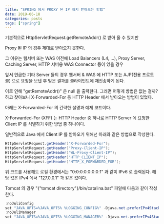 ```yaml
---
title: "SPRING 에서 PROXY 된 IP 까지 받아오는 방법"
date: 2019-06-18
categories: posts
tags: ["spring"] 
---
```


기본적으로 HttpServletRequest.getRemoteAddr() 로 받아 올 수 있지만

Proxy 된 IP 의 경우 제대로 받아오지 못한다.

그 이유는 웹서버 또는 WAS 이전에 Load Balancers (L4, ...), Proxy Server, Caching Server, HTTP 서버용 WAS Connector 등이 있을 경우 

앞서 언급한 기타 Server 들의 경우 웹서버 & WAS 에 HTTP 또는 AJP(전용 프로토콜) 으로 요청을 보낸 후 받은 결과를 클라이언트에 재전송하게 된다.

이로 인해 "getRemoteAddr()" 은 null 을 출력한다. 그러면 어떻게 방법은 없는 걸까? 하고 찾아보니 X-Forwarded-For 등 HTTP Header 에서 받아오는 방법이 있었다.

아래는 X-Forwarded-For 의 간략한 설명과 예제 코드이다.

X-Forwarded-For (XFF) 는 HTTP Header 중 하나로 HTTP Server 에 요청한 Client IP 를 식별하기 위한 방법 중 하나이다.

일반적으로 Java 에서 Client IP 를 받아오기 위해선 아래와 같은 방법으로 작성한다.

```java
HttpServletRequest.getHeader("X-Forwarded-For");
HttpServletRequest.getHeader("Proxy-Client-IP");
HttpServletRequest.getHeader("WL-Proxy-Client-IP");
HttpServletRequest.getHeader("HTTP_CLIENT_IP");
HttpServletRequest.getHeader("HTTP_X_FORWARDED_FOR");
```

위 코드를 사용해도 로컬 환경에서는 "0:0:0:0:0:0:0:1" 과 같이 IPv6 로 출력된다. 해당 값은 IPv4 에서 "127.0.0.1" 과 같은 값이다.

Tomcat 의 경우 "{"tomcat directory"}/bin/catalina.bat" 파일에 다음과 같이 작성한다.

```java
:noJuliConfig
set "JAVA_OPTS=%JAVA_OPTS% %LOGGING_CONFIG%" -Djava.net.preferIPv4Stack=true
:noJuliManager
set "JAVA_OPTS=%JAVA_OPTS% %LOGGING_MANAGER%" -Djava.net.preferIPv4Stack=true
```
